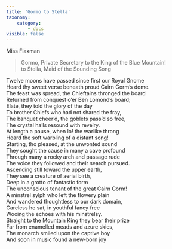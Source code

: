 ```yaml
---
title: 'Gormo to Stella'
taxonomy:
    category:
        - docs
visible: false
---
```


<div class="author">Miss Flaxman</div>

> Gormo, Private Secretary to the King of the Blue Mountain!  
> to Stella, Maid of the Sounding Song

Twelve moons have passed since first our Royal Gnome  
Heard thy sweet verse beneath proud Cairn Gorm’s dome.  
The feast was spread, the Chieftains thronged the board  
Returned from conquest o’er Ben Lomond’s board;  
Elate, they told the glory of the day  
To brother Chiefs who had not shared the fray,  
The banquet cheer’d, the goblets pass’d so free,  
The crystal halls resound with revelry.  
At length a pause, when lo! the warlike throng  
Heard the soft warbling of a distant song!  
Starting, tho pleased, at the unwonted sound  
They sought the cause in many a cave profound  
Through many a rocky arch and passage rude  
The voice they followed and their search pursued.  
Ascending still toward the upper earth,  
They see a creature of aerial birth,  
Deep in a grotto of fantastic form  
The unconscious tenant of the great Cairn Gorm!  
A minstrel sylph who left the flowery plain  
And wandered thoughtless to our dark domain,  
Careless he sat, in youthful fancy free  
Wooing the echoes with his minstrelsy.  
Straight to the Mountain King they bear their prize  
Far from enamelled meads and azure skies,  
The monarch smiled upon the captive boy  
And soon in music found a new-born joy